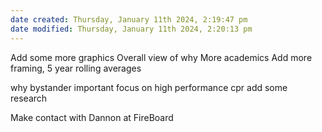 ```yaml
---
date created: Thursday, January 11th 2024, 2:19:47 pm
date modified: Thursday, January 11th 2024, 2:20:13 pm
---
```

Add some more graphics
Overall view of why
More academics
Add more framing, 5 year rolling averages

why bystander important
focus on high performance cpr
add some research


Make contact with Dannon at FireBoard